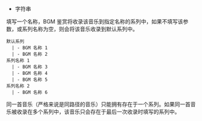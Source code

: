 - 字符串

填写一个名称，BGM 鉴赏将收录该音乐到指定名称的系列中，如果不填写该参数，或系列名称为空，则会将该音乐收录到默认系列中。

```
默认系列
  | - BGM 名称 1
  | - BGM 名称 2
系列名称 1
  | - BGM 名称 3
  | - BGM 名称 4
  | - BGM 名称 5
系列名称 2
  | - BGM 名称 6
```

同一首音乐（严格来说是同路径的音乐）只能拥有存在于一个系列。如果同一首音乐被收录在多个系列中，该音乐只会存在于最后一次收录时填写的系列中。
